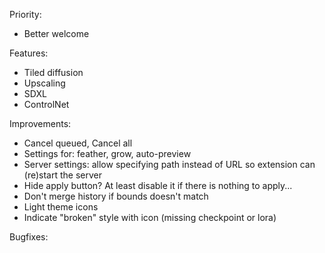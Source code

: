 Priority:
* Better welcome

Features:
* Tiled diffusion
* Upscaling
* SDXL
* ControlNet

Improvements:
* Cancel queued, Cancel all
* Settings for: feather, grow, auto-preview
* Server settings: allow specifying path instead of URL so extension can (re)start the server
* Hide apply button? At least disable it if there is nothing to apply...
* Don't merge history if bounds doesn't match
* Light theme icons
* Indicate "broken" style with icon (missing checkpoint or lora)

Bugfixes:
